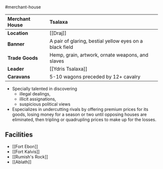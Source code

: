 #merchant-house

| Merchant House | Tsalaxa |
|:-|:-|
| **Location** | [[Draj]] |
| **Banner** | A pair of glaring, bestial yellow eyes on a black field |
| **Trade Goods** | Hemp, grain, artwork, ornate weapons, and slaves |
| **Leader** | [[Ydris Tsalaxa]] |
| **Caravans** | 5-10 wagons preceded by 12+ cavalry |

- Specially talented in discovering 
	- illegal dealings,
	- illicit assignations,
	- suspicious political views
- Especializes in undercutting rivals by offering premium prices for its goods, losing money for a season or two until opposing houses are eliminated, then tripling or quadrupling prices to make up for the losses.

## Facilities
- [[Fort Ebon]]
- [[Fort Kalvis]]
- [[Rumish's Rock]]
- [[Ablath]]